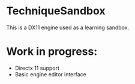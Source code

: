 # TechniqueSandbox
This is a DX11 engine used as a learning sandbox.

# Work in progress:
* Directx 11 support
* Basic engine editor interface
